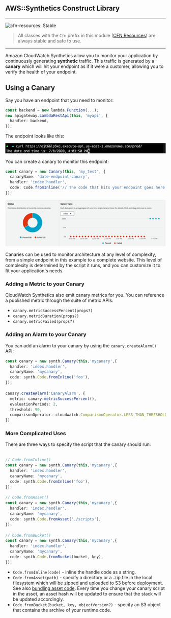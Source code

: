 ## AWS::Synthetics Construct Library

<!--BEGIN STABILITY BANNER-->
---

![cfn-resources: Stable](https://img.shields.io/badge/cfn--resources-stable-success.svg?style=for-the-badge)

> All classes with the `Cfn` prefix in this module ([CFN Resources](https://docs.aws.amazon.com/cdk/latest/guide/constructs.html#constructs_lib)) are always stable and safe to use.

---
<!--END STABILITY BANNER-->

Amazon CloudWatch Synthetics allow you to monitor your application by continuously generating **synthetic** traffic. This traffic is generated by a **canary** which will hit your endpoint as if it were a customer, allowing you to verify the health of your endpoint.

## Using a Canary

Say you have an endpoint that you need to monitor: 

```ts
const backend = new lambda.Function(...);
new apigateway.LambdaRestApi(this, 'myapi', {
  handler: backend,
});
```

The endpoint looks like this: 

![Endpoint Screenshot](images/endpoint-example.png)

You can create a canary to monitor this endpoint: 

```ts
const canary = new Canary(this, 'my_test', {
  canaryName: 'date-endpoint-canary',
  handler: 'index.handler',
  code: Code.fromInline('// The code that hits your endpoint goes here'),
});
```

![UI Screenshot](images/ui-screenshot-1.png)

Canaries can be used to monitor architecture at any level of complexity, from a simple endpoint in this example to a complete website. This level of complexity is determined by the script it runs, and you can customize it to fit your application's needs.

### Adding a Metric to your Canary

CloudWatch Synthetics also emit canary metrics for you. You can reference a published metric through the suite of metric APIs:

- `canary.metricSuccessPercent(props?)`
- `canary.metricDuration(props?)`
- `canary.metricFailed(props?)`

### Adding an Alarm to your Canary

You can add an alarm to your canary by using the `canary.createAlarm()` API: 

```ts
const canary = new synth.Canary(this,'mycanary',{
  handler: 'index.handler',
  canaryName: 'mycanary',
  code: synth.Code.fromInline('foo'),
});

canary.createAlarm('CanaryAlarm', {
  metric: canary.metricSuccessPercent(),
  evaluationPeriods: 2,
  threshold: 90,
  comparisonOperator: cloudwatch.ComparisonOperator.LESS_THAN_THRESHOLD,
})
```

### More Complicated Uses

There are three ways to specify the script that the canary should run:

```ts

// Code.fromInline()
const canary = new synth.Canary(this,'mycanary',{
  handler: 'index.handler',
  canaryName: 'mycanary',
  code: synth.Code.fromInline('foo'),
});

// Code.fromAsset()
const canary = new synth.Canary(this,'mycanary',{
  handler: 'index.handler',
  canaryName: 'mycanary',
  code: synth.Code.fromAsset('./scripts'),
});

// Code.fromBucket()
const canary = new synth.Canary(this,'mycanary',{
  handler: 'index.handler',
  canaryName: 'mycanary',
  code: synth.Code.fromBucket(bucket, key),
});
```

- `Code.fromInline(code)` - inline the handle code as a string.
- `Code.fromAsset(path)` - specify a directory or a .zip file in the local filesystem which will be zipped and uploaded to S3 before deployment. See also [bundling asset code](https://github.com/aws/aws-cdk/tree/master/packages/%40aws-cdk/aws-lambda#Bundling-Asset-Code). Every time you change your canary script in the asset, an asset hash will be updated to ensure that the stack will be updated accordingly.
- `Code.fromBucket(bucket, key, objectVersion?)` - specify an S3 object that contains the archive of your runtime code.


